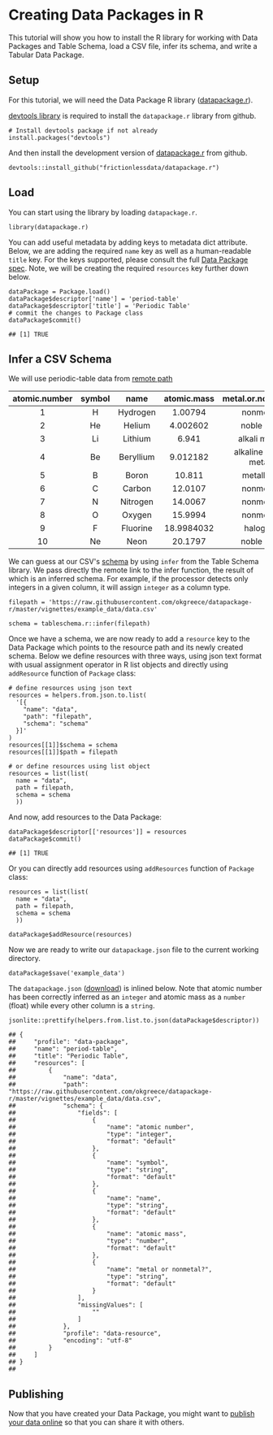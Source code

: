 Creating Data Packages in R
===========================

This tutorial will show you how to install the R library for working with Data Packages and Table Schema, load a CSV file, infer its schema, and write a Tabular Data Package.

Setup
-----

For this tutorial, we will need the Data Package R library ([datapackage.r](https://github.com/frictionlessdata/datapackage-r)).

[devtools library](https://cran.r-project.org/package=devtools) is required to install the `datapackage.r` library from github.

    # Install devtools package if not already
    install.packages("devtools")

And then install the development version of [datapackage.r](https://github.com/frictionlessdata/datapackage-r) from github.

    devtools::install_github("frictionlessdata/datapackage.r")

Load
----

You can start using the library by loading `datapackage.r`.

    library(datapackage.r)

You can add useful metadata by adding keys to metadata dict attribute. Below, we are adding the required `name` key as well as a human-readable `title` key. For the keys supported, please consult the full [Data Package spec](https://frictionlessdata.io/specs/data-package/#metadata). Note, we will be creating the required `resources` key further down below.

    dataPackage = Package.load()
    dataPackage$descriptor['name'] = 'period-table'
    dataPackage$descriptor['title'] = 'Periodic Table'
    # commit the changes to Package class
    dataPackage$commit()

    ## [1] TRUE

Infer a CSV Schema
------------------

We will use periodic-table data from [remote path](<https://raw.githubusercontent.com/okgreece/datapackage-r/master/vignettes/example%20data/data.csv>)
<table>
<thead>
<tr class="header">
<th align="center">atomic.number</th>
<th align="center">symbol</th>
<th align="center">name</th>
<th align="center">atomic.mass</th>
<th align="center">metal.or.nonmetal.</th>
</tr>
</thead>
<tbody>
<tr class="odd">
<td align="center">1</td>
<td align="center">H</td>
<td align="center">Hydrogen</td>
<td align="center">1.00794</td>
<td align="center">nonmetal</td>
</tr>
<tr class="even">
<td align="center">2</td>
<td align="center">He</td>
<td align="center">Helium</td>
<td align="center">4.002602</td>
<td align="center">noble gas</td>
</tr>
<tr class="odd">
<td align="center">3</td>
<td align="center">Li</td>
<td align="center">Lithium</td>
<td align="center">6.941</td>
<td align="center">alkali metal</td>
</tr>
<tr class="even">
<td align="center">4</td>
<td align="center">Be</td>
<td align="center">Beryllium</td>
<td align="center">9.012182</td>
<td align="center">alkaline earth metal</td>
</tr>
<tr class="odd">
<td align="center">5</td>
<td align="center">B</td>
<td align="center">Boron</td>
<td align="center">10.811</td>
<td align="center">metalloid</td>
</tr>
<tr class="even">
<td align="center">6</td>
<td align="center">C</td>
<td align="center">Carbon</td>
<td align="center">12.0107</td>
<td align="center">nonmetal</td>
</tr>
<tr class="odd">
<td align="center">7</td>
<td align="center">N</td>
<td align="center">Nitrogen</td>
<td align="center">14.0067</td>
<td align="center">nonmetal</td>
</tr>
<tr class="even">
<td align="center">8</td>
<td align="center">O</td>
<td align="center">Oxygen</td>
<td align="center">15.9994</td>
<td align="center">nonmetal</td>
</tr>
<tr class="odd">
<td align="center">9</td>
<td align="center">F</td>
<td align="center">Fluorine</td>
<td align="center">18.9984032</td>
<td align="center">halogen</td>
</tr>
<tr class="even">
<td align="center">10</td>
<td align="center">Ne</td>
<td align="center">Neon</td>
<td align="center">20.1797</td>
<td align="center">noble gas</td>
</tr>
</tbody>
</table>

We can guess at our CSV's [schema](https://frictionlessdata.io/guides/table-schema/) by using `infer` from the Table Schema library. We pass directly the remote link to the infer function, the result of which is an inferred schema. For example, if the processor detects only integers in a given column, it will assign `integer` as a column type.

    filepath = 'https://raw.githubusercontent.com/okgreece/datapackage-r/master/vignettes/example_data/data.csv'

    schema = tableschema.r::infer(filepath)

Once we have a schema, we are now ready to add a `resource` key to the Data Package which points to the resource path and its newly created schema. Below we define resources with three ways, using json text format with usual assignment operator in R list objects and directly using `addResource` function of `Package` class:

    # define resources using json text 
    resources = helpers.from.json.to.list(
      '[{
        "name": "data",
        "path": "filepath",
        "schema": "schema"
      }]'
    )
    resources[[1]]$schema = schema
    resources[[1]]$path = filepath

    # or define resources using list object
    resources = list(list(
      name = "data",
      path = filepath,
      schema = schema
      ))

And now, add resources to the Data Package:

    dataPackage$descriptor[['resources']] = resources
    dataPackage$commit()

    ## [1] TRUE

Or you can directly add resources using `addResources` function of `Package` class:

    resources = list(list(
      name = "data",
      path = filepath,
      schema = schema
      ))

    dataPackage$addResource(resources)

Now we are ready to write our `datapackage.json` file to the current working directory.

    dataPackage$save('example_data')

The `datapackage.json` ([download](https://raw.githubusercontent.com/okgreece/datapackage-r/master/vignettes/example_data/package.json)) is inlined below. Note that atomic number has been correctly inferred as an `integer` and atomic mass as a `number` (float) while every other column is a `string`.

    jsonlite::prettify(helpers.from.list.to.json(dataPackage$descriptor))

    ## {
    ##     "profile": "data-package",
    ##     "name": "period-table",
    ##     "title": "Periodic Table",
    ##     "resources": [
    ##         {
    ##             "name": "data",
    ##             "path": "https://raw.githubusercontent.com/okgreece/datapackage-r/master/vignettes/example_data/data.csv",
    ##             "schema": {
    ##                 "fields": [
    ##                     {
    ##                         "name": "atomic number",
    ##                         "type": "integer",
    ##                         "format": "default"
    ##                     },
    ##                     {
    ##                         "name": "symbol",
    ##                         "type": "string",
    ##                         "format": "default"
    ##                     },
    ##                     {
    ##                         "name": "name",
    ##                         "type": "string",
    ##                         "format": "default"
    ##                     },
    ##                     {
    ##                         "name": "atomic mass",
    ##                         "type": "number",
    ##                         "format": "default"
    ##                     },
    ##                     {
    ##                         "name": "metal or nonmetal?",
    ##                         "type": "string",
    ##                         "format": "default"
    ##                     }
    ##                 ],
    ##                 "missingValues": [
    ##                     ""
    ##                 ]
    ##             },
    ##             "profile": "data-resource",
    ##             "encoding": "utf-8"
    ##         }
    ##     ]
    ## }
    ## 

Publishing
----------

Now that you have created your Data Package, you might want to [publish your data online](https://frictionlessdata.io/guides/publish-online/) so that you can share it with others.
